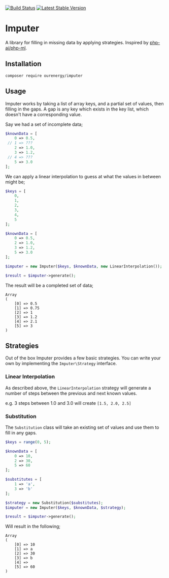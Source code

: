 [![Build Status](https://travis-ci.org/our-energy/imputer.svg?branch=master)](https://travis-ci.org/our-energy/imputer)
[![Latest Stable Version](https://poser.pugx.org/ourenergy/imputer/v/stable?format=flat)](https://packagist.org/packages/ourenergy/imputer)

# Imputer

A library for filling in missing data by applying strategies. Inspired by [php-ai/php-ml](https://github.com/php-ai/php-ml).

## Installation

```
composer require ourenergy/imputer
```

## Usage

Imputer works by taking a list of array keys, and a partial set of values, then filling in the gaps. A gap is any key
which exists in the key list, which doesn't have a corresponding value.

Say we had a set of incomplete data;

```php
$knownData = [
    0 => 0.5,
 // 1 => ???
    2 => 1.0,
    3 => 1.2,
 // 4 => ???
    5 => 3.0
];
```

We can apply a linear interpolation to guess at what the values in between might be;

```php
$keys = [
    0,
    1,
    2,
    3,
    4,
    5
];

$knownData = [
    0 => 0.5,
    2 => 1.0,
    3 => 1.2,
    5 => 3.0
];

$imputer = new Imputer($keys, $knownData, new LinearInterpolation());

$result = $imputer->generate();
```

The result will be a completed set of data;

```
Array
(
    [0] => 0.5
    [1] => 0.75
    [2] => 1
    [3] => 1.2
    [4] => 2.1
    [5] => 3
)
```

## Strategies

Out of the box Imputer provides a few basic strategies. You can write your own by implementing the `Imputer\Strategy`
interface. 

### Linear Interpolation

As described above, the `LinearInterpolation` strategy will generate a number of steps between the previous and next 
known values.

e.g. 3 steps between 1.0 and 3.0 will create `[1.5, 2.0, 2.5]`

### Substitution

The `Substitution` class will take an existing set of values and use them to fill in any gaps.

```php
$keys = range(0, 5);

$knownData = [
    0 => 10,
    2 => 30,
    5 => 60
];

$substitutes = [
    1 => 'a',
    3 => 'b'
];

$strategy = new Substitution($substitutes);
$imputer = new Imputer($keys, $knownData, $strategy);

$result = $imputer->generate();
```

Will result in the following;

```
Array
(
    [0] => 10
    [1] => a
    [2] => 30
    [3] => b
    [4] => 
    [5] => 60
)
```
